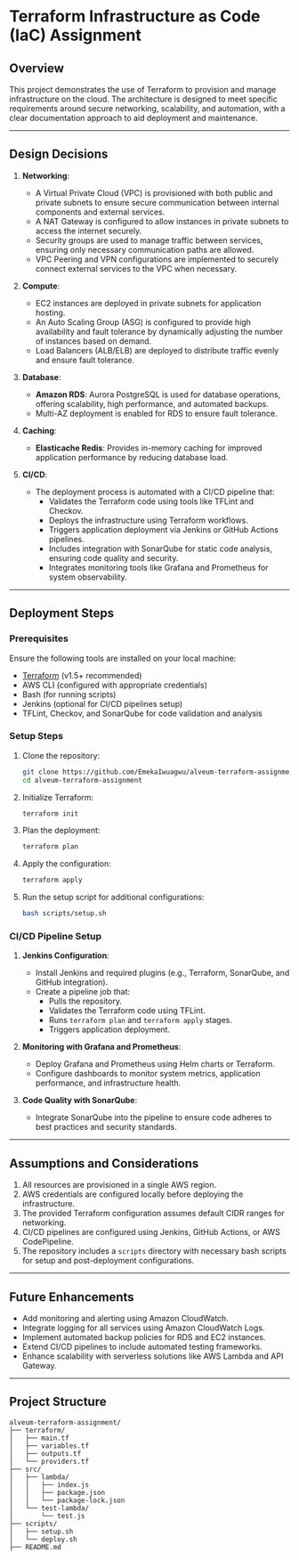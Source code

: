# Terraform Infrastructure as Code (IaC) Assignment

## **Overview**
This project demonstrates the use of Terraform to provision and manage infrastructure on the cloud. The architecture is designed to meet specific requirements around secure networking, scalability, and automation, with a clear documentation approach to aid deployment and maintenance.

---

## **Design Decisions**
1. **Networking**:
   - A Virtual Private Cloud (VPC) is provisioned with both public and private subnets to ensure secure communication between internal components and external services.
   - A NAT Gateway is configured to allow instances in private subnets to access the internet securely.
   - Security groups are used to manage traffic between services, ensuring only necessary communication paths are allowed.
   - VPC Peering and VPN configurations are implemented to securely connect external services to the VPC when necessary.

2. **Compute**:
   - EC2 instances are deployed in private subnets for application hosting.
   - An Auto Scaling Group (ASG) is configured to provide high availability and fault tolerance by dynamically adjusting the number of instances based on demand.
   - Load Balancers (ALB/ELB) are deployed to distribute traffic evenly and ensure fault tolerance.

3. **Database**:
   - **Amazon RDS**: Aurora PostgreSQL is used for database operations, offering scalability, high performance, and automated backups.
   - Multi-AZ deployment is enabled for RDS to ensure fault tolerance.

4. **Caching**:
   - **Elasticache Redis**: Provides in-memory caching for improved application performance by reducing database load.

5. **CI/CD**:
   - The deployment process is automated with a CI/CD pipeline that:
     - Validates the Terraform code using tools like TFLint and Checkov.
     - Deploys the infrastructure using Terraform workflows.
     - Triggers application deployment via Jenkins or GitHub Actions pipelines.
     - Includes integration with SonarQube for static code analysis, ensuring code quality and security.
     - Integrates monitoring tools like Grafana and Prometheus for system observability.

---

## **Deployment Steps**
### **Prerequisites**
Ensure the following tools are installed on your local machine:
- [Terraform](https://developer.hashicorp.com/terraform/downloads) (v1.5+ recommended)
- AWS CLI (configured with appropriate credentials)
- Bash (for running scripts)
- Jenkins (optional for CI/CD pipelines setup)
- TFLint, Checkov, and SonarQube for code validation and analysis

### **Setup Steps**
1. Clone the repository:
   ```bash
   git clone https://github.com/EmekaIwuagwu/alveum-terraform-assignment.git
   cd alveum-terraform-assignment
   ```

2. Initialize Terraform:
   ```bash
   terraform init
   ```

3. Plan the deployment:
   ```bash
   terraform plan
   ```

4. Apply the configuration:
   ```bash
   terraform apply
   ```

5. Run the setup script for additional configurations:
   ```bash
   bash scripts/setup.sh
   ```

### **CI/CD Pipeline Setup**
1. **Jenkins Configuration**:
   - Install Jenkins and required plugins (e.g., Terraform, SonarQube, and GitHub integration).
   - Create a pipeline job that:
     - Pulls the repository.
     - Validates the Terraform code using TFLint.
     - Runs `terraform plan` and `terraform apply` stages.
     - Triggers application deployment.

2. **Monitoring with Grafana and Prometheus**:
   - Deploy Grafana and Prometheus using Helm charts or Terraform.
   - Configure dashboards to monitor system metrics, application performance, and infrastructure health.

3. **Code Quality with SonarQube**:
   - Integrate SonarQube into the pipeline to ensure code adheres to best practices and security standards.

---

## **Assumptions and Considerations**
1. All resources are provisioned in a single AWS region.
2. AWS credentials are configured locally before deploying the infrastructure.
3. The provided Terraform configuration assumes default CIDR ranges for networking.
4. CI/CD pipelines are configured using Jenkins, GitHub Actions, or AWS CodePipeline.
5. The repository includes a `scripts` directory with necessary bash scripts for setup and post-deployment configurations.

---

## **Future Enhancements**
- Add monitoring and alerting using Amazon CloudWatch.
- Integrate logging for all services using Amazon CloudWatch Logs.
- Implement automated backup policies for RDS and EC2 instances.
- Extend CI/CD pipelines to include automated testing frameworks.
- Enhance scalability with serverless solutions like AWS Lambda and API Gateway.

---

## **Project Structure**
```plaintext
alveum-terraform-assignment/
├── terraform/
│   ├── main.tf
│   ├── variables.tf
│   ├── outputs.tf
│   └── providers.tf
├── src/
│   ├── lambda/
│   │   ├── index.js
│   │   ├── package.json
│   │   └── package-lock.json
│   └── test-lambda/
│       └── test.js
├── scripts/
│   ├── setup.sh
│   └── deploy.sh
├── README.md
```
